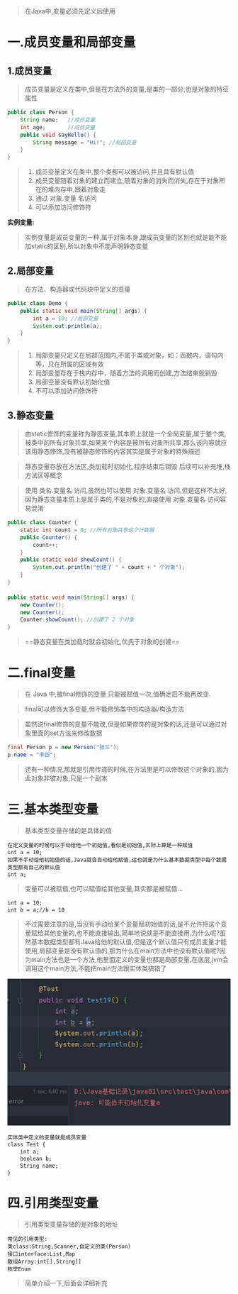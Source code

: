 
>在Java中,变量必须先定义后使用

# 一.成员变量和局部变量

## 1.成员变量

>成员变量是定义在类中,但是在方法外的变量,是类的一部分,也是对象的特征属性

```Java
public class Person {
    String name;   //成员变量
    int age;       //成员变量
    public void sayHello() {
        String message = "Hi!"; //局部变量
    }
}
```

>1. 成员变量定义在类中,整个类都可以被访问,并且具有默认值  
>2. 成员变量随着对象的建立而建立,随着对象的消失而消失,存在于对象所在的堆内存中,跟着对象走 
>3. 通过 对象.变量 名访问  
>4. 可以添加访问修饰符

**实例变量:**

>实例变量是成员变量的一种,属于对象本身,跟成员变量的区别也就是能不能加static的区别,所以对象中不能声明静态变量


## 2.局部变量

>在方法、构造器或代码块中定义的变量

```Java
public class Demo {
    public static void main(String[] args) {
        int a = 10; //局部变量
        System.out.println(a);
    }
}
```

>1. 局部变量只定义在局部范围内,不属于类或对象，如：函数内，语句内等，只在所属的区域有效  
>2. 局部变量存在于栈内存中，随着方法的调用而创建,方法结束就销毁
>3. 局部变量没有默认初始化值  
>4. 不可以添加访问修饰符


## 3.静态变量

>由static修饰的变量称为静态变量,其本质上就是一个全局变量,属于整个类,被类中的所有对象共享,如果某个内容是被所有对象所共享,那么该内容就应该用静态修饰,没有被静态修饰的内容其实是属于对象的特殊描述

>静态变量存放在方法区,类加载时初始化,程序结束后销毁  后续可以补充堆,栈方法区等概念

>使用 类名.变量名 访问,虽然也可以使用 对象.变量名 访问,但是这样不太好,因为静态变量本质上是属于类的,不是对象的,直接使用 对象.变量名 访问容易混淆

```Java
public class Counter {
    static int count = 0; //所有对象共享这个计数器
    public Counter() {
        count++;
    }
    public static void showCount() {
        System.out.println("创建了 " + count + " 个对象");
    }
}

public static void main(String[] args) {
    new Counter();
    new Counter();
    Counter.showCount(); //创建了 2 个对象
}
```

>==静态变量在类加载时就会初始化,优先于对象的创建==

# 二.final变量

>在 Java 中,被final修饰的变量 只能被赋值一次,值确定后不能再改变.

>final可以修饰大多变量,但不能修饰类中的构造器/构造方法

>虽然说final修饰的变量不能改,但是如果修饰的是对象的话,还是可以通过对象里面的set方法来修改数据

```Java
final Person p = new Person("张三");
p.name = "李四"; 
```

>还有一种情况,那就是引用传递的时候,在方法里是可以修改这个对象的,因为此对象非彼对象,只是一个副本


# 三.基本类型变量

>基本类型变量存储的是具体的值

```
在定义变量的时候可以手动给他一个初始值,看似是初始值,实际上算是一种赋值
int a = 10;
如果不手动给他初始值的话,Java就会自动给他赋值,这也就是为什么基本数据类型中每个数据类型都有自己的默认值
int a;
```

>变量可以被赋值,也可以赋值给其他变量,其实都是被赋值...

```
int a = 10;
int b = a;//b = 10
```

>不过需要注意的是,当没有手动给某个变量赋初始值的话,是不允许把这个变量赋给其他变量的,也不能直接输出,简单地说就是不能直接用,为什么呢?虽然基本数据类型都有Java给他的默认值,但是这个默认值只有成员变量才能使用,局部变量是没有默认值的,那为什么在main方法中也没有默认值呢?因为main方法也是一个方法,他里面定义的变量也都是局部变量,在底层,jvm会调用这个main方法,不能把main方法跟实体类搞错了

![](images/变量/file-20250405193020.png)

```
实体类中定义的变量就是成员变量
class Test {
    int a;
    boolean b;
    String name;
}
```

# 四.引用类型变量

>引用类型变量存储的是对象的地址

```
常见的引用类型:
类class:String,Scanner,自定义的类(Person)
接口interface:List,Map
数组Array:int[],String[]
枚举Enum
```

>简单介绍一下,后面会详细补充